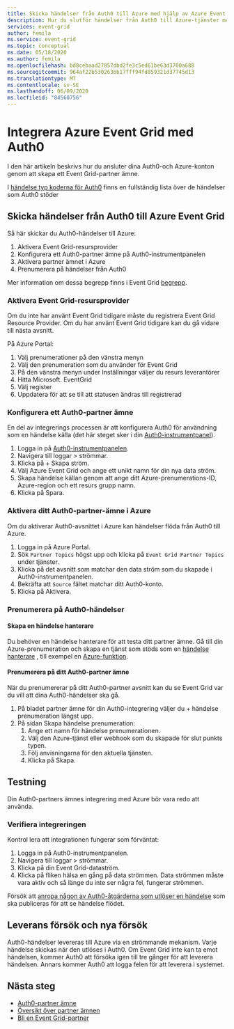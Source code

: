 ```yaml
---
title: Skicka händelser från Auth0 till Azure med hjälp av Azure Event Grid
description: Hur du slutför händelser från Auth0 till Azure-tjänster med Azure Event Grid.
services: event-grid
author: femila
ms.service: event-grid
ms.topic: conceptual
ms.date: 05/18/2020
ms.author: femila
ms.openlocfilehash: bd8cebaad27857dbd2fe3c5ed61be63d3700a688
ms.sourcegitcommit: 964af22b530263bb17fff94fd859321d37745d13
ms.translationtype: MT
ms.contentlocale: sv-SE
ms.lasthandoff: 06/09/2020
ms.locfileid: "84560756"
---
```

# <a name="integrate-azure-event-grid-with-auth0"></a>Integrera Azure Event Grid med Auth0

I den här artikeln beskrivs hur du ansluter dina Auth0-och Azure-konton genom att skapa ett Event Grid-partner ämne.

I [händelse typ koderna för Auth0](https://auth0.com/docs/logs/references/log-event-type-codes) finns en fullständig lista över de händelser som Auth0 stöder

## <a name="send-events-from-auth0-to-azure-event-grid"></a>Skicka händelser från Auth0 till Azure Event Grid
Så här skickar du Auth0-händelser till Azure:

1. Aktivera Event Grid-resursprovider
1. Konfigurera ett Auth0-partner ämne på Auth0-instrumentpanelen
1. Aktivera partner ämnet i Azure
1. Prenumerera på händelser från Auth0

Mer information om dessa begrepp finns i Event Grid [begrepp](concepts.md).

### <a name="enable-event-grid-resource-provider"></a>Aktivera Event Grid-resursprovider
Om du inte har använt Event Grid tidigare måste du registrera Event Grid Resource Provider. Om du har använt Event Grid tidigare kan du gå vidare till nästa avsnitt.

På Azure Portal:
1. Välj prenumerationer på den vänstra menyn
1. Välj den prenumeration som du använder för Event Grid
1. På den vänstra menyn under Inställningar väljer du resurs leverantörer
1. Hitta Microsoft. EventGrid
1. Välj register
1. Uppdatera för att se till att statusen ändras till registrerad

### <a name="set-up-an-auth0-partner-topic"></a>Konfigurera ett Auth0-partner ämne
En del av integrerings processen är att konfigurera Auth0 för användning som en händelse källa (det här steget sker i din [Auth0-instrumentpanel](https://manage.auth0.com/)).

1. Logga in på [Auth0-instrumentpanelen](https://manage.auth0.com/).
1. Navigera till loggar > strömmar.
1. Klicka på + Skapa ström.
1. Välj Azure Event Grid och ange ett unikt namn för din nya data ström.
1. Skapa händelse källan genom att ange ditt Azure-prenumerations-ID, Azure-region och ett resurs grupp namn. 
1. Klicka på Spara.

### <a name="activate-your-auth0-partner-topic-in-azure"></a>Aktivera ditt Auth0-partner-ämne i Azure
Om du aktiverar Auth0-avsnittet i Azure kan händelser flöda från Auth0 till Azure.

1. Logga in på Azure Portal.
1. Sök `Partner Topics` högst upp och klicka på `Event Grid Partner Topics` under tjänster.
1. Klicka på det avsnitt som matchar den data ström som du skapade i Auth0-instrumentpanelen.
1. Bekräfta att `Source` fältet matchar ditt Auth0-konto.
1. Klicka på Aktivera.

### <a name="subscribe-to-auth0-events"></a>Prenumerera på Auth0-händelser

#### <a name="create-an-event-handler"></a>Skapa en händelse hanterare
Du behöver en händelse hanterare för att testa ditt partner ämne. Gå till din Azure-prenumeration och skapa en tjänst som stöds som en [händelse hanterare](event-handlers.md) , till exempel en [Azure-funktion](custom-event-to-function.md).

#### <a name="subscribe-to-your-auth0-partner-topic"></a>Prenumerera på ditt Auth0-partner ämne
När du prenumererar på ditt Auth0-partner avsnitt kan du se Event Grid var du vill att dina Auth0-händelser ska gå.

1. På bladet partner ämne för din Auth0-integrering väljer du + händelse prenumeration längst upp.
1. På sidan Skapa händelse prenumeration:
    1. Ange ett namn för händelse prenumerationen.
    1. Välj den Azure-tjänst eller webhook som du skapade för slut punkts typen.
    1. Följ anvisningarna för den aktuella tjänsten.
    1. Klicka på Skapa.

## <a name="testing"></a>Testning
Din Auth0-partners ämnes integrering med Azure bör vara redo att använda.

### <a name="verify-the-integration"></a>Verifiera integreringen
Kontrol lera att integrationen fungerar som förväntat:

1. Logga in på Auth0-instrumentpanelen.
1. Navigera till loggar > strömmar.
1. Klicka på din Event Grid-dataström.
1. Klicka på fliken hälsa en gång på data strömmen. Data strömmen måste vara aktiv och så länge du inte ser några fel, fungerar strömmen.

Försök att [anropa någon av Auth0-åtgärderna som utlöser en händelse](https://auth0.com/docs/logs/references/log-event-type-codes) som ska publiceras för att se händelse flödet.

## <a name="delivery-attempts-and-retries"></a>Leverans försök och nya försök
Auth0-händelser levereras till Azure via en strömmande mekanism. Varje händelse skickas när den utlöses i Auth0. Om Event Grid inte kan ta emot händelsen, kommer Auth0 att försöka igen till tre gånger för att leverera händelsen. Annars kommer Auth0 att logga felen för att leverera i systemet.

## <a name="next-steps"></a>Nästa steg

- [Auth0-partner ämne](auth0-overview.md)
- [Översikt över partner ämnen](partner-topics-overview.md)
- [Bli en Event Grid-partner](partner-onboarding-overview.md)